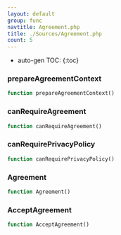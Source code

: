 ```yaml
---
layout: default
group: func
navtitle: Agreement.php
title: ./Sources/Agreement.php
count: 5
---
```

* auto-gen TOC:
{:toc}
### prepareAgreementContext

```php
function prepareAgreementContext()
```
### canRequireAgreement

```php
function canRequireAgreement()
```
### canRequirePrivacyPolicy

```php
function canRequirePrivacyPolicy()
```
### Agreement

```php
function Agreement()
```
### AcceptAgreement

```php
function AcceptAgreement()
```
